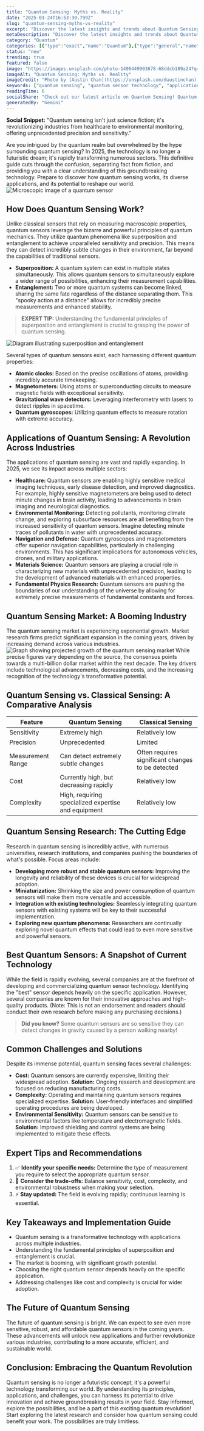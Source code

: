 ```yaml
---
title: "Quantum Sensing: Myths vs. Reality"
date: "2025-03-24T16:53:30.799Z"
slug: "quantum-sensing-myths-vs-reality"
excerpt: "Discover the latest insights and trends about Quantum Sensing. This comprehensive guide covers everything you need to know about Quantum Sensing in 2025."
metaDescription: "Discover the latest insights and trends about Quantum Sensing. This comprehensive guide covers everything you need to know about Quantum Sensing in 2025."
category: "Quantum"
categories: [{"type":"exact","name":"Quantum"},{"type":"general","name":"Physics"},{"type":"medium","name":"Metrology"},{"type":"specific","name":"Sensor Technology"},{"type":"niche","name":"Atomic Clocks"}]
status: "new"
trending: true
featured: false
image: "https://images.unsplash.com/photo-1496449903678-68ddcb189a24?q=85&w=1200&fit=max&fm=webp&auto=compress"
imageAlt: "Quantum Sensing: Myths vs. Reality"
imageCredit: "Photo by [Austin Chan](https://unsplash.com/@austinchan) on Unsplash"
keywords: ["quantum sensing", "quantum sensor technology", "applications of quantum sensing", "quantum sensing market", "best quantum sensors", "buy quantum sensors", "how does quantum sensing work?", "quantum sensing research", "quantum sensing vs classical sensing", "future of quantum sensing"]
readingTime: 6
socialShare: "Check out our latest article on Quantum Sensing! Quantum Sensing: Myths vs. Reality #quantum sensing #quantum sensor technology #applications of quantum sensing"
generatedBy: "Gemini"
---
```




**Social Snippet:**  "Quantum sensing isn't just science fiction; it's revolutionizing industries from healthcare to environmental monitoring, offering unprecedented precision and sensitivity."

Are you intrigued by the quantum realm but overwhelmed by the hype surrounding quantum sensing?  In 2025, the technology is no longer a futuristic dream; it's rapidly transforming numerous sectors. This definitive guide cuts through the confusion, separating fact from fiction, and providing you with a clear understanding of this groundbreaking technology.  Prepare to discover how quantum sensing works, its diverse applications, and its potential to reshape our world. ![Microscopic image of a quantum sensor](https://images.unsplash.com/photo-1451187580459-43490279c0fa?q=85&w=1200&fit=max&fm=webp&auto=compress)

## How Does Quantum Sensing Work?

Unlike classical sensors that rely on measuring macroscopic properties, quantum sensors leverage the bizarre and powerful principles of quantum mechanics. They utilize quantum phenomena like superposition and entanglement to achieve unparalleled sensitivity and precision.  This means they can detect incredibly subtle changes in their environment, far beyond the capabilities of traditional sensors.

*   **Superposition:**  A quantum system can exist in multiple states simultaneously.  This allows quantum sensors to simultaneously explore a wider range of possibilities, enhancing their measurement capabilities.
*   **Entanglement:**  Two or more quantum systems can become linked, sharing the same fate regardless of the distance separating them. This "spooky action at a distance" allows for incredibly precise measurements and enhanced stability.

> **EXPERT TIP:** Understanding the fundamental principles of superposition and entanglement is crucial to grasping the power of quantum sensing.

![Diagram illustrating superposition and entanglement](https://images.unsplash.com/photo-1484417894907-623942c8ee29?q=85&w=1200&fit=max&fm=webp&auto=compress)

Several types of quantum sensors exist, each harnessing different quantum properties:

*   **Atomic clocks:** Based on the precise oscillations of atoms, providing incredibly accurate timekeeping.
*   **Magnetometers:** Using atoms or superconducting circuits to measure magnetic fields with exceptional sensitivity.
*   **Gravitational wave detectors:**  Leveraging interferometry with lasers to detect ripples in spacetime.
*   **Quantum gyroscopes:**  Utilizing quantum effects to measure rotation with extreme accuracy.

## Applications of Quantum Sensing: A Revolution Across Industries

The applications of quantum sensing are vast and rapidly expanding.  In 2025, we see its impact across multiple sectors:

*   **Healthcare:**  Quantum sensors are enabling highly sensitive medical imaging techniques, early disease detection, and improved diagnostics.  For example, highly sensitive magnetometers are being used to detect minute changes in brain activity, leading to advancements in brain imaging and neurological diagnostics.
*   **Environmental Monitoring:**  Detecting pollutants, monitoring climate change, and exploring subsurface resources are all benefiting from the increased sensitivity of quantum sensors.  Imagine detecting minute traces of pollutants in water with unprecedented accuracy.
*   **Navigation and Defense:**  Quantum gyroscopes and magnetometers offer superior navigation capabilities, particularly in challenging environments.  This has significant implications for autonomous vehicles, drones, and military applications.
*   **Materials Science:**  Quantum sensors are playing a crucial role in characterizing new materials with unprecedented precision, leading to the development of advanced materials with enhanced properties.
*   **Fundamental Physics Research:**  Quantum sensors are pushing the boundaries of our understanding of the universe by allowing for extremely precise measurements of fundamental constants and forces.

## Quantum Sensing Market: A Booming Industry

The quantum sensing market is experiencing exponential growth.  Market research firms predict significant expansion in the coming years, driven by increasing demand across various industries.  ![Graph showing projected growth of the quantum sensing market](https://images.unsplash.com/photo-1517976487492-5750f3195933?q=85&w=1200&fit=max&fm=webp&auto=compress)  While precise figures vary depending on the source, the consensus points towards a multi-billion dollar market within the next decade.  The key drivers include technological advancements, decreasing costs, and the increasing recognition of the technology's transformative potential.

## Quantum Sensing vs. Classical Sensing: A Comparative Analysis

| Feature          | Quantum Sensing                                  | Classical Sensing                                    |
|-----------------|-------------------------------------------------|----------------------------------------------------|
| Sensitivity      | Extremely high                                   | Relatively low                                      |
| Precision        | Unprecedented                                    | Limited                                            |
| Measurement Range | Can detect extremely subtle changes              | Often requires significant changes to be detected    |
| Cost             | Currently high, but decreasing rapidly           | Relatively low                                      |
| Complexity       | High, requiring specialized expertise and equipment | Relatively low                                      |

##  Quantum Sensing Research:  The Cutting Edge

Research in quantum sensing is incredibly active, with numerous universities, research institutions, and companies pushing the boundaries of what's possible.  Focus areas include:

*   **Developing more robust and stable quantum sensors:**  Improving the longevity and reliability of these devices is crucial for widespread adoption.
*   **Miniaturization:**  Shrinking the size and power consumption of quantum sensors will make them more versatile and accessible.
*   **Integration with existing technologies:**  Seamlessly integrating quantum sensors with existing systems will be key to their successful implementation.
*   **Exploring new quantum phenomena:** Researchers are continually exploring novel quantum effects that could lead to even more sensitive and powerful sensors.

## Best Quantum Sensors: A Snapshot of Current Technology

While the field is rapidly evolving, several companies are at the forefront of developing and commercializing quantum sensor technology.  Identifying the "best" sensor depends heavily on the specific application.  However, several companies are known for their innovative approaches and high-quality products.  (Note: This is not an endorsement and readers should conduct their own research before making any purchasing decisions.)  

> **Did you know?** Some quantum sensors are so sensitive they can detect changes in gravity caused by a person walking nearby!

## Common Challenges and Solutions

Despite its immense potential, quantum sensing faces several challenges:

*   **Cost:**  Quantum sensors are currently expensive, limiting their widespread adoption.  **Solution:**  Ongoing research and development are focused on reducing manufacturing costs.
*   **Complexity:**  Operating and maintaining quantum sensors requires specialized expertise. **Solution:**  User-friendly interfaces and simplified operating procedures are being developed.
*   **Environmental Sensitivity:**  Quantum sensors can be sensitive to environmental factors like temperature and electromagnetic fields.  **Solution:**  Improved shielding and control systems are being implemented to mitigate these effects.

##  Expert Tips and Recommendations

1.  ✅ **Identify your specific needs:**  Determine the type of measurement you require to select the appropriate quantum sensor.
2.  🔑 **Consider the trade-offs:**  Balance sensitivity, cost, complexity, and environmental robustness when making your selection.
3.  ⚡ **Stay updated:**  The field is evolving rapidly; continuous learning is essential.

## Key Takeaways and Implementation Guide

*   Quantum sensing is a transformative technology with applications across multiple industries.
*   Understanding the fundamental principles of superposition and entanglement is crucial.
*   The market is booming, with significant growth potential.
*   Choosing the right quantum sensor depends heavily on the specific application.
*   Addressing challenges like cost and complexity is crucial for wider adoption.

## The Future of Quantum Sensing

The future of quantum sensing is bright.  We can expect to see even more sensitive, robust, and affordable quantum sensors in the coming years.  These advancements will unlock new applications and further revolutionize various industries, contributing to a more accurate, efficient, and sustainable world.

## Conclusion: Embracing the Quantum Revolution

Quantum sensing is no longer a futuristic concept; it's a powerful technology transforming our world. By understanding its principles, applications, and challenges, you can harness its potential to drive innovation and achieve groundbreaking results in your field.  Stay informed, explore the possibilities, and be a part of this exciting quantum revolution!  Start exploring the latest research and consider how quantum sensing could benefit your work.  The possibilities are truly limitless.
